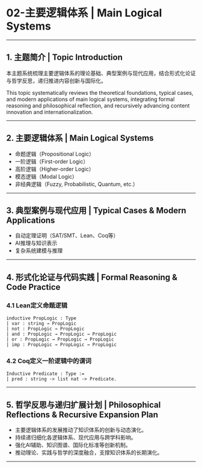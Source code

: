 # 02-主要逻辑体系 | Main Logical Systems

---

## 1. 主题简介 | Topic Introduction

本主题系统梳理主要逻辑体系的理论基础、典型案例与现代应用，结合形式化论证与哲学反思，递归推进内容创新与国际化。

This topic systematically reviews the theoretical foundations, typical cases, and modern applications of main logical systems, integrating formal reasoning and philosophical reflection, and recursively advancing content innovation and internationalization.

---

## 2. 主要逻辑体系 | Main Logical Systems

- 命题逻辑（Propositional Logic）
- 一阶逻辑（First-order Logic）
- 高阶逻辑（Higher-order Logic）
- 模态逻辑（Modal Logic）
- 非经典逻辑（Fuzzy, Probabilistic, Quantum, etc.）

---

## 3. 典型案例与现代应用 | Typical Cases & Modern Applications

- 自动定理证明（SAT/SMT、Lean、Coq等）
- AI推理与知识表示
- 复杂系统建模与推理

---

## 4. 形式化论证与代码实践 | Formal Reasoning & Code Practice

### 4.1 Lean定义命题逻辑

```lean
inductive PropLogic : Type
| var : string → PropLogic
| not : PropLogic → PropLogic
| and : PropLogic → PropLogic → PropLogic
| or : PropLogic → PropLogic → PropLogic
| imp : PropLogic → PropLogic → PropLogic
```

### 4.2 Coq定义一阶逻辑中的谓词

```coq
Inductive Predicate : Type :=
| pred : string -> list nat -> Predicate.
```

---

## 5. 哲学反思与递归扩展计划 | Philosophical Reflections & Recursive Expansion Plan

- 主要逻辑体系的发展推动了知识体系的创新与动态演化。
- 持续递归细化各逻辑体系、现代应用与跨学科影响。
- 强化AI辅助、知识图谱、国际化标准等创新机制。
- 推动理论、实践与哲学的深度融合，支撑知识体系的长期演化。

---
